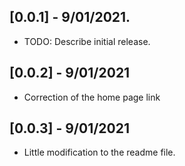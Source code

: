 ## [0.0.1] - 9/01/2021.

* TODO: Describe initial release.
## [0.0.2] - 9/01/2021

* Correction of the home page link

## [0.0.3] - 9/01/2021

* Little modification to the readme file.
